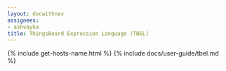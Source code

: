 ```yaml
---
layout: docwithnav
assignees:
- ashvayka
title: ThingsBoard Expression Language (TBEL)
---
```


{% include get-hosts-name.html %}
{% include docs/user-guide/tbel.md %}
